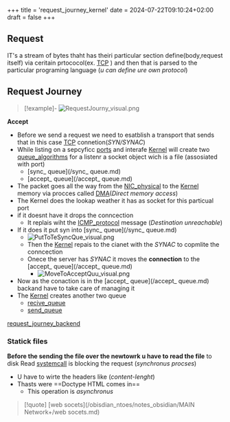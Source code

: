 +++
title = 'request_journey_kernel'
date = 2024-07-22T09:10:24+02:00
draft = false
+++

## Request 
IT's a stream of bytes thaht has theiri particular 
section define(body,request itself) via ceritain prtococol(ex. [TCP](/obisdian_ntoes/notes_obsidian/ZPythonref/DjangoFramework/Network+/Ref_OSI/TCP.md) ) and then that is parsed to the particular programing language (*u  can define ure own protocol*)
## Request  Journey 
>[!example]-
>![RequestJourny_visual.png](/Notes/RequestJourny_visual.png)

 **Accept**
  - Before we send a request  we need to esatblish a transport that sends that in this case [TCP](/obisdian_ntoes/notes_obsidian/ZPythonref/DjangoFramework/Network+/Ref_OSI/TCP.md) connetion(*SYN/SYNAC*)
 - While listing on a sepcyficc [ports](/ports/ports.md) and interafe [Kernel](/obisdian_ntoes/notes_obsidian/Linux/Kernel/Kernel.md)  will create two  [queue_algorithms](/Algorithms/queue_algorithms.md) for a listenr a socket object wich is a file (assosiated with port)
	 - [sync_ queue](/sync_ queue.md)
	 - [accept_ queue](/accept_ queue.md)
 - The packet goes all the way from  the [NIC_physical](/NIC_physical.md) to the [Kernel](/obisdian_ntoes/notes_obsidian/Linux/Kernel/Kernel.md) memory via procces called [DMA](/DMA.md)(*Direct memory access*)
 - The Kernel does the lookap weather it has as socket for this particual port 
 - if it doesnt have it drops the conncection  
	 - It replais wiht the [ICMP_protocol](/ICMP_protocol.md) message (*Destination unreachable*)
 - If it does it  put syn into [sync_ queue](/sync_ queue.md) 
	 - ![PutToTeSyncQue_visual.png](/Notes/PutToTeSyncQue_visual.png)
	- Then the [Kernel](/obisdian_ntoes/notes_obsidian/Linux/Kernel/Kernel.md)  repais to the cianet with the *SYNAC* to copmlite the conncection 
	- Onece the server has *SYNAC* it moves the **connection** to the [accept_ queue](/accept_ queue.md) 
		- ![MoveToAcceptQuu_visual.png](/Notes/MoveToAcceptQuu_visual.png)
- Now as the conaction is in the [accept_ queue](/accept_ queue.md) backand have to take care of managing it 
- The [Kernel](/obisdian_ntoes/notes_obsidian/Linux/Kernel/Kernel.md)  creates another two queue  
	- [recive_queue](/recive_queue.md)
	- [send_queue](/send_queue.md) 


[request_journey_backend](/request_journey_backend.md)

### Statick files
**Before the sending the file over the newtowrk u have to read the file** to disk 
Read [systemcall](/systemcall.md) is blocking the request (*synchronus procses*)

- U have to wirte the headers like (*content-lenght*)  
- Thasts were ==Doctype HTML comes in==
	- This operation is *asynchronus*

>[!quote] [web socets](/obisdian_ntoes/notes_obsidian/MAIN Network+/web socets.md)